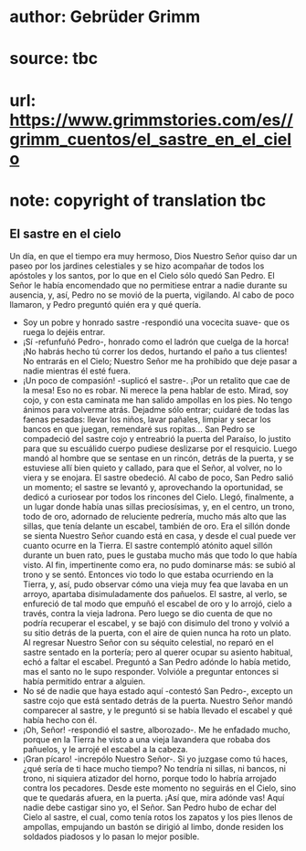 # author: Gebrüder Grimm
# source: tbc
# url: https://www.grimmstories.com/es//grimm_cuentos/el_sastre_en_el_cielo
# note: copyright of translation tbc

## El sastre en el cielo 

Un día, en que el tiempo era muy hermoso, Dios Nuestro Señor quiso dar
un paseo por los jardines celestiales y se hizo acompañar de todos los
apóstoles y los santos, por lo que en el Cielo sólo quedó San Pedro. El
Señor le había encomendado que no permitiese entrar a nadie durante su
ausencia, y, así, Pedro no se movió de la puerta, vigilando. Al cabo de
poco llamaron, y Pedro preguntó quién era y qué quería.
- Soy un pobre y honrado sastre -respondió una vocecita suave- que os
ruega lo dejéis entrar.
- ¡Sí -refunfuñó Pedro-, honrado como el ladrón que cuelga de la horca!
¡No habrás hecho tú correr los dedos, hurtando el paño a tus clientes!
No entrarás en el Cielo; Nuestro Señor me ha prohibido que deje pasar a
nadie mientras él esté fuera.
- ¡Un poco de compasión! -suplicó el sastre-. ¡Por un retalito que cae
de la mesa! Eso no es robar. Ni merece la pena hablar de esto. Mirad,
soy cojo, y con esta caminata me han salido ampollas en los pies. No
tengo ánimos para volverme atrás. Dejadme sólo entrar; cuidaré de todas
las faenas pesadas: llevar los niños, lavar pañales, limpiar y secar los
bancos en que juegan, remendaré sus ropitas...
San Pedro se compadeció del sastre cojo y entreabrió la puerta del
Paraíso, lo justito para que su escuálido cuerpo pudiese deslizarse por
el resquicio. Luego mandó al hombre que se sentase en un rincón, detrás
de la puerta, y se estuviese allí bien quieto y callado, para que el
Señor, al volver, no lo viera y se enojara. El sastre obedeció. Al cabo
de poco, San Pedro salió un momento; el sastre se levantó y,
aprovechando la oportunidad, se dedicó a curiosear por todos los
rincones del Cielo.
Llegó, finalmente, a un lugar donde había unas sillas preciosísimas, y,
en el centro, un trono, todo de oro, adornado de reluciente pedrería,
mucho más alto que las sillas, que tenía delante un escabel, también de
oro. Era el sillón donde se sienta Nuestro Señor cuando está en casa, y
desde el cual puede ver cuanto ocurre en la Tierra.
El sastre contempló atónito aquel sillón durante un buen rato, pues le
gustaba mucho más que todo lo que había visto. Al fin, impertinente como
era, no pudo dominarse más: se subió al trono y se sentó. Entonces vio
todo lo que estaba ocurriendo en la Tierra, y, así, pudo observar cómo
una vieja muy fea que lavaba en un arroyo, apartaba disimuladamente dos
pañuelos. El sastre, al verlo, se enfureció de tal modo que empuñó el
escabel de oro y lo arrojó, cielo a través, contra la vieja ladrona.
Pero luego se dio cuenta de que no podría recuperar el escabel, y se
bajó con disimulo del trono y volvió a su sitio detrás de la puerta, con
el aire de quien nunca ha roto un plato.
Al regresar Nuestro Señor con su séquito celestial, no reparó en el
sastre sentado en la portería; pero al querer ocupar su asiento
habitual, echó a faltar el escabel. Preguntó a San Pedro adónde lo había
metido, mas el santo no le supo responder. Volvióle a preguntar entonces
si había permitido entrar a alguien.
- No sé de nadie que haya estado aquí -contestó San Pedro-, excepto un
sastre cojo que está sentado detrás de la puerta.
Nuestro Señor mandó comparecer al sastre, y le preguntó si se había
llevado el escabel y qué había hecho con él.
- ¡Oh, Señor! -respondió el sastre, alborozado-. Me he enfadado mucho,
porque en la Tierra he visto a una vieja lavandera que robaba dos
pañuelos, y le arrojé el escabel a la cabeza.
- ¡Gran pícaro! -increpólo Nuestro Señor-. Si yo juzgase como tú haces,
¿qué sería de ti hace mucho tiempo? No tendría ni sillas, ni bancos, ni
trono, ni siquiera atizador del horno, porque todo lo habría arrojado
contra los pecadores. Desde este momento no seguirás en el Cielo, sino
que te quedarás afuera, en la puerta. ¡Así que, mira adónde vas! Aquí
nadie debe castigar sino yo, el Señor.
San Pedro hubo de echar del Cielo al sastre, el cual, como tenía rotos
los zapatos y los pies llenos de ampollas, empujando un bastón se
dirigió al limbo, donde residen los soldados piadosos y lo pasan lo
mejor posible.
